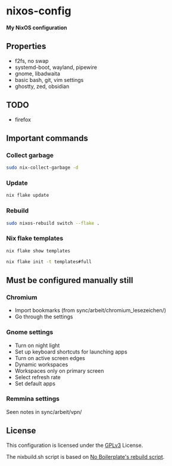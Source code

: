 # nixos-config

**My NixOS configuration**

## Properties

- f2fs, no swap
- systemd-boot, wayland, pipewire
- gnome, libadwaita
- basic bash, git, vim settings
- ghostty, zed, obsidian

## TODO

- firefox

## Important commands

### Collect garbage

```bash
sudo nix-collect-garbage -d
```

### Update

```bash
nix flake update
```

### Rebuild

```bash
sudo nixos-rebuild switch --flake .
```

### Nix flake templates

```bash
nix flake show templates
```

```bash
nix flake init -t templates#full
```

## Must be configured manually still

### Chromium

- Import bookmarks (from sync/arbeit/chromium_lesezeichen/)
- Go through the settings

### Gnome settings

- Turn on night light
- Set up keyboard shortcuts for launching apps
- Turn on active screen edges
- Dynamic workspaces
- Workspaces only on primary screen
- Select refresh rate
- Set default apps

### Remmina settings

Seen notes in sync/arbeit/vpn/

## License

This configuration is licensed under the [GPLv3](https://github.com/chrisinick/ideapad-mode/blob/master/LICENSE.txt) License.

The nixbuild.sh script is based on [No Boilerplate's rebuild script](https://github.com/0atman/noboilerplate/blob/main/scripts/38-nixos.md#dont-use-nix-env).
